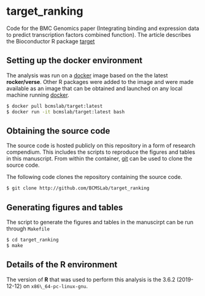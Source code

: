 # target_ranking
Code for the BMC Genomics paper (Integrating binding and expression data to predict transcription factors combined function).
The article describes the Bioconductor R package [target](http://github.com/MahShaaban/target)

## Setting up the docker environment

The analysis was run on a [docker](https://hub.docker.com/r/bcmslab/cregart/) image based on the the latest **rocker/verse**.
Other R packages were added to the image and were made available as an image that can be obtained and launched on any local 
machine running [docker](https://hub.docker.com/r/bcmslab/target/).

```bash
$ docker pull bcmslab/target:latest
$ docker run -it bcmslab/target:latest bash
```

## Obtaining the source code

The source code is hosted publicly on this repository in a form of research compendium. This includes the scripts to reproduce
the figures and tables in this manuscript. From within the container, [git](https://git-scm.com) can be used to clone the source code.

The following code clones the repository containing the source code.

```bash
$ git clone http://github.com/BCMSLab/target_ranking
```

## Generating figures and tables

The script to generate the figures and tables in the manuscirpt can be run through `Makefile`

```bash
$ cd target_ranking
$ make
```

## Details of the R environment
The version of **R** that was used to perform this analysis is the 3.6.2 (2019-12-12) on `x86\_64-pc-linux-gnu`.
